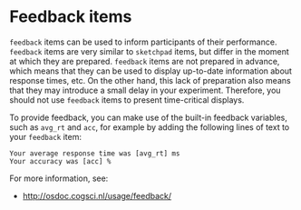 # Feedback items

`feedback` items can be used to inform participants of their performance. `feedback` items are very similar to `sketchpad` items, but differ in the moment at which they are prepared. `feedback` items are not prepared in advance, which means that they can be used to display up-to-date information about response times, etc. On the other hand, this lack of preparation also means that they may introduce a small delay in your experiment. Therefore, you should not use `feedback` items to present time-critical displays.

To provide feedback, you can make use of the built-in feedback variables, such as `avg_rt` and `acc`, for example by adding the following lines of text to your `feedback` item:

	Your average response time was [avg_rt] ms
	Your accuracy was [acc] %

For more information, see:

- <http://osdoc.cogsci.nl/usage/feedback/>
